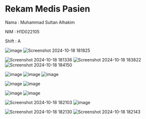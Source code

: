 # Rekam Medis Pasien

Nama    : Muhammad Sultan Alhakim

NIM      : H1D022105

Shift    : A

![image](https://github.com/user-attachments/assets/08756bf0-af82-4e10-837b-63e5d5ca979c)
![Screenshot 2024-10-18 181825](https://github.com/user-attachments/assets/27491604-a670-47c6-9dc5-6cee9009e110)

![Screenshot 2024-10-18 181336](https://github.com/user-attachments/assets/75b9151b-a8cd-45d7-993b-2d34b51567e0)
![Screenshot 2024-10-18 183822](https://github.com/user-attachments/assets/afed4150-ca8d-4ed0-ba41-bbaa68ca34f4)
![Screenshot 2024-10-18 184150](https://github.com/user-attachments/assets/d1e58eb7-0e6d-498e-82cf-243ff38c2a1e)

![image](https://github.com/user-attachments/assets/a34d8f31-cf86-4e98-a349-3b6c1d90ff33)
![image](https://github.com/user-attachments/assets/928c56b7-3ff4-4027-95f6-03e04374774d)
![image](https://github.com/user-attachments/assets/5947bba6-bf95-45d7-984b-62ddb902d938)

![image](https://github.com/user-attachments/assets/f8723b4f-6778-4e19-9fac-278ab92de75d)
![image](https://github.com/user-attachments/assets/4ed1d0ef-176a-4721-8d37-cf09f4e99177)

![image](https://github.com/user-attachments/assets/79e2b280-8149-483b-bf73-be3a354a9690)
![image](https://github.com/user-attachments/assets/48227b58-dd25-4d60-9b15-4f1e240bd6cb)

![Screenshot 2024-10-18 182103](https://github.com/user-attachments/assets/000c8c07-f6ce-4354-9f9d-47b69d894345)
![image](https://github.com/user-attachments/assets/8e2ffdde-a429-416b-83ec-7124740713cd)

![Screenshot 2024-10-18 182130](https://github.com/user-attachments/assets/65d9977c-b47a-45e0-9e1f-958a2f468d52)
![Screenshot 2024-10-18 182143](https://github.com/user-attachments/assets/6bb9d5cc-2429-4c82-aa71-123cd60f2f7c)

